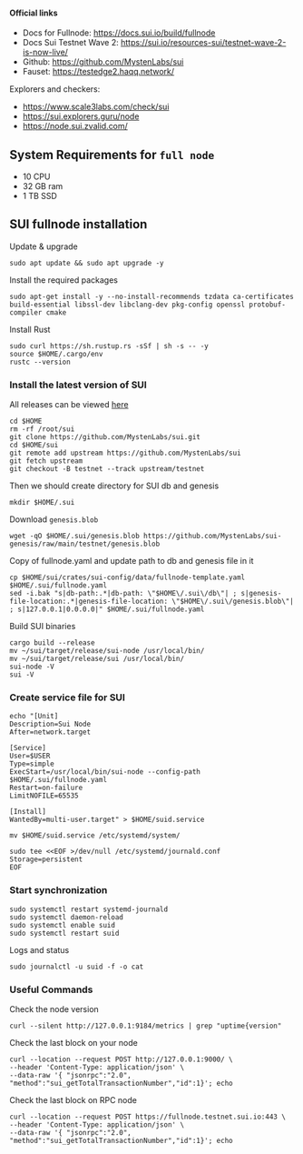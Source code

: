 #### Official links
- Docs for Fullnode: https://docs.sui.io/build/fullnode
- Docs Sui Testnet Wave 2: https://sui.io/resources-sui/testnet-wave-2-is-now-live/
- Github: https://github.com/MystenLabs/sui
- Fauset: https://testedge2.haqq.network/

Explorers and checkers: 
  - https://www.scale3labs.com/check/sui
  - https://sui.explorers.guru/node
  - https://node.sui.zvalid.com/

## System Requirements for `full node`
- 10 CPU
- 32 GB ram
- 1 TB SSD

## SUI fullnode installation
 Update & upgrade
```
sudo apt update && sudo apt upgrade -y
```
Install the required packages
```
sudo apt-get install -y --no-install-recommends tzdata ca-certificates build-essential libssl-dev libclang-dev pkg-config openssl protobuf-compiler cmake
```
 Install Rust
 ```
sudo curl https://sh.rustup.rs -sSf | sh -s -- -y
source $HOME/.cargo/env
rustc --version
```
### Install the latest version of SUI
All releases can be viewed [here](https://github.com/MystenLabs/sui/tags)
```
cd $HOME 
rm -rf /root/sui
git clone https://github.com/MystenLabs/sui.git
cd $HOME/sui
git remote add upstream https://github.com/MystenLabs/sui
git fetch upstream
git checkout -B testnet --track upstream/testnet
```
Then we should create directory for SUI db and genesis
```
mkdir $HOME/.sui
```
Download `genesis.blob`
```
wget -qO $HOME/.sui/genesis.blob https://github.com/MystenLabs/sui-genesis/raw/main/testnet/genesis.blob
```
Copy of fullnode.yaml and update path to db and genesis file in it
```
cp $HOME/sui/crates/sui-config/data/fullnode-template.yaml $HOME/.sui/fullnode.yaml
sed -i.bak "s|db-path:.*|db-path: \"$HOME\/.sui\/db\"| ; s|genesis-file-location:.*|genesis-file-location: \"$HOME\/.sui\/genesis.blob\"| ; s|127.0.0.1|0.0.0.0|" $HOME/.sui/fullnode.yaml
```
Build SUI binaries
```
cargo build --release
mv ~/sui/target/release/sui-node /usr/local/bin/
mv ~/sui/target/release/sui /usr/local/bin/
sui-node -V
sui -V
```
### Create service file for SUI
```
echo "[Unit]
Description=Sui Node
After=network.target

[Service]
User=$USER
Type=simple
ExecStart=/usr/local/bin/sui-node --config-path $HOME/.sui/fullnode.yaml
Restart=on-failure
LimitNOFILE=65535

[Install]
WantedBy=multi-user.target" > $HOME/suid.service

mv $HOME/suid.service /etc/systemd/system/

sudo tee <<EOF >/dev/null /etc/systemd/journald.conf
Storage=persistent
EOF
```
### Start synchronization
```
sudo systemctl restart systemd-journald
sudo systemctl daemon-reload
sudo systemctl enable suid
sudo systemctl restart suid
```
Logs and status
```
sudo journalctl -u suid -f -o cat
```
### Useful Commands
Check the node version
```
curl --silent http://127.0.0.1:9184/metrics | grep "uptime{version"
```
Check the last block on your node
```
curl --location --request POST http://127.0.0.1:9000/ \
--header 'Content-Type: application/json' \
--data-raw '{ "jsonrpc":"2.0", "method":"sui_getTotalTransactionNumber","id":1}'; echo
```
Check the last block on RPC node
```
curl --location --request POST https://fullnode.testnet.sui.io:443 \
--header 'Content-Type: application/json' \
--data-raw '{ "jsonrpc":"2.0", "method":"sui_getTotalTransactionNumber","id":1}'; echo
```



